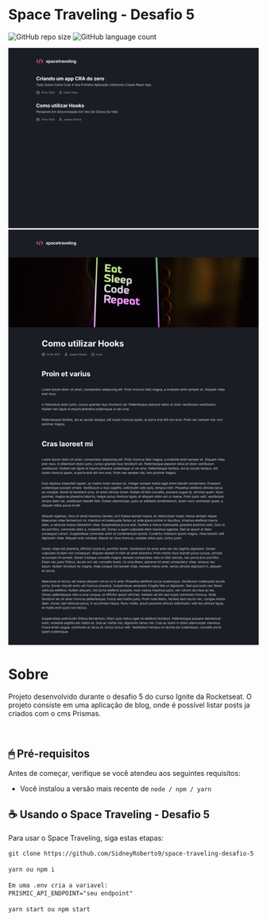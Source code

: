 # Space Traveling - Desafio 5

<!---Esses são exemplos. Veja https://shields.io para outras pessoas ou para personalizar este conjunto de escudos. Você pode querer incluir dependências, status do projeto e informações de licença aqui--->

![GitHub repo size](https://img.shields.io/github/repo-size/SidneyRoberto9/space-traveling-desafio-5?style=for-the-badge)
![GitHub language count](https://img.shields.io/github/languages/count/SidneyRoberto9/space-traveling-desafio-5?style=for-the-badge)

<!-- <a href="https://github-blog-sid.netlify.app/" target="_blank">Demo</a> -->

<img src=".github/home.png" alt="exemplo imagem">
<img src=".github/post.png" alt="exemplo imagem">
<br />

# Sobre

Projeto desenvolvido durante o desafio 5 do curso Ignite da Rocketseat. O projeto consiste em uma aplicação de blog, onde é possível listar posts ja criados com o cms Prismas.

<br/>

## 🖱 Pré-requisitos

Antes de começar, verifique se você atendeu aos seguintes requisitos:

- Você instalou a versão mais recente de `node / npm / yarn`
  <br />

## ☕ Usando o Space Traveling - Desafio 5

Para usar o Space Traveling, siga estas etapas:

```
git clone https://github.com/SidneyRoberto9/space-traveling-desafio-5

yarn ou npm i

Em uma .env cria a variavel:
PRISMIC_API_ENDPOINT="seu endpoint"

yarn start ou npm start
```
